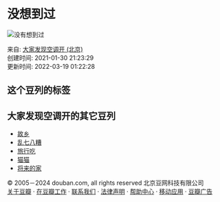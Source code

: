 # 没想到过

![没有想到过](https://img9.doubanio.com/view/elanor_image/raw/public/MJV892V4.jpg)

来自: [大家发现空调开 (北京)](https://www.douban.com/people/49106520/)  
创建时间: 2021-01-30 21:23:29  
更新时间: 2022-03-19 01:22:28  

## 这个豆列的标签
## 大家发现空调开的其它豆列
- [故乡](https://www.douban.com/doulist/159123187/)
- [乱七八糟](https://www.douban.com/doulist/155011825/)
- [旅行吃](https://www.douban.com/doulist/156659908/)
- [猫猫](https://www.douban.com/doulist/157695097/)
- [将来的家](https://www.douban.com/doulist/149736513/)

© 2005－2024 douban.com, all rights reserved 北京豆网科技有限公司  
[关于豆瓣](https://www.douban.com/about) · [在豆瓣工作](https://www.douban.com/jobs) · [联系我们](https://www.douban.com/about?topic=contactus) · [法律声明](https://www.douban.com/about/legal) · [帮助中心](https://help.douban.com/?app=main) · [移动应用](https://www.douban.com/doubanapp/) · [豆瓣广告](https://www.douban.com/partner/)
<!-- tcd_original_link https://m.douban.com/doulist/135433446/ -->
